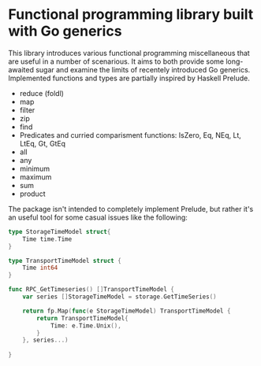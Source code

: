 # Functional programming library built with Go generics

This library introduces various functional programming miscellaneous that are
useful in a number of scenarious. It aims to both provide some long-awaited 
sugar and examine the limits of recentely introduced Go generics. Implemented 
functions and types are partially inspired by Haskell Prelude.

- reduce (foldl)
- map
- filter
- zip
- find
- Predicates and curried comparisment functions: IsZero, Eq, NEq, Lt, LtEq, Gt, GtEq
- all
- any
- minimum
- maximum
- sum
- product

The package isn't intended to completely implement Prelude, but rather it's an
useful tool for some casual issues like the following:

```go
type StorageTimeModel struct{
    Time time.Time
}

type TransportTimeModel struct {
    Time int64
}

func RPC_GetTimeseries() []TransportTimeModel {
    var series []StorageTimeModel = storage.GetTimeSeries()

    return fp.Map(func(e StorageTimeModel) TransportTimeModel {
        return TransportTimeModel{
            Time: e.Time.Unix(),
        }
    }, series...)
    
}
```
